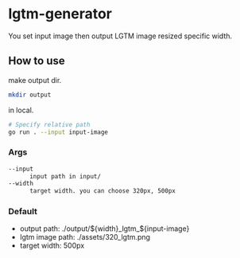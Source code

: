 # lgtm-generator
You set input image then output LGTM image resized specific width.

## How to use
make output dir.
```sh
mkdir output
```

in local.
```sh
# Specify relative path
go run . --input input-image
```

### Args
```sh
--input
      input path in input/
--width
      target width. you can choose 320px, 500px
```

### Default
- output path: ./output/${width}_lgtm_${input-image}
- lgtm image path: ./assets/320_lgtm.png
- target width: 500px
